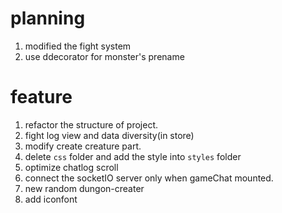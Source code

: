 # planning
1. modified the fight system
2. use ddecorator for monster's prename

# feature
1. refactor the structure of project.
2. fight log view and data diversity(in store)
3. modify create creature part.
4. delete `css` folder and add the style into `styles` folder
5. optimize chatlog scroll
6. connect the socketIO server only when gameChat mounted.
7. new random dungon-creater
8. add iconfont